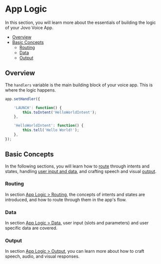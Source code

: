 # App Logic

In this section, you will learn more about the essentials of building the logic of your Jovo Voice App.

* [Overview](#overview)
* [Basic Concepts](#basic-concepts)
  * [Routing](#routing)
  * [Data](#data)
  * [Output](#output)


## Overview

The `handlers` variable is the main building block of your voice app. This is where the logic happens.

```javascript
app.setHandler({

    'LAUNCH': function() {
        this.toIntent('HelloWorldIntent');
    },

    'HelloWorldIntent': function() {
        this.tell('Hello World!');
    },
});
```


## Basic Concepts

In the following sections, you will learn how to [route](#routing) through intents and states, handling [user input and data](#data), and crafting speech and visual [output](#output). 

### Routing

In section [App Logic > Routing](https://github.com/jovotech/jovo-framework-nodejs/tree/master/docs/03_app-logic/01_routing), the concepts of intents and states are introduced, and how to route through them in the app's flow.


### Data

In section [App Logic > Data](https://github.com/jovotech/jovo-framework-nodejs/tree/master/docs/03_app-logic/02_data), user input (slots and parameters) and user specific data are covered.


### Output

In section [App Logic > Output](https://github.com/jovotech/jovo-framework-nodejs/tree/master/docs/03_app-logic/03_output), you can learn more about how to craft speech, audio, and visual responses.

